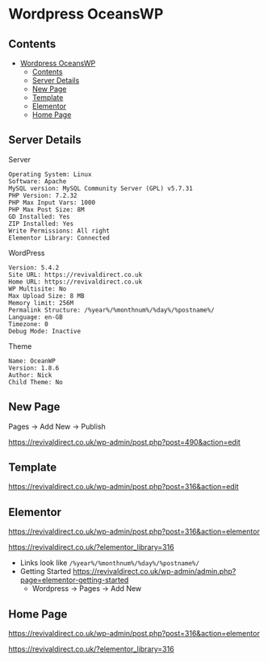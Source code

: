 # Wordpress OceansWP

## Contents

- [Wordpress OceansWP](#wordpress-oceanswp)
  - [Contents](#contents)
  - [Server Details](#server-details)
  - [New Page](#new-page)
  - [Template](#template)
  - [Elementor](#elementor)
  - [Home Page](#home-page)

## Server Details

Server

	Operating System: Linux
	Software: Apache
	MySQL version: MySQL Community Server (GPL) v5.7.31
	PHP Version: 7.2.32
	PHP Max Input Vars: 1000
	PHP Max Post Size: 8M
	GD Installed: Yes
	ZIP Installed: Yes
	Write Permissions: All right
	Elementor Library: Connected

WordPress

	Version: 5.4.2
	Site URL: https://revivaldirect.co.uk
	Home URL: https://revivaldirect.co.uk
	WP Multisite: No
	Max Upload Size: 8 MB
	Memory limit: 256M
	Permalink Structure: /%year%/%monthnum%/%day%/%postname%/
	Language: en-GB
	Timezone: 0
	Debug Mode: Inactive

Theme

	Name: OceanWP
	Version: 1.8.6
	Author: Nick
	Child Theme: No

## New Page

Pages -> Add New -> Publish

https://revivaldirect.co.uk/wp-admin/post.php?post=490&action=edit


## Template

https://revivaldirect.co.uk/wp-admin/post.php?post=316&action=edit

## Elementor

https://revivaldirect.co.uk/wp-admin/post.php?post=316&action=elementor

https://revivaldirect.co.uk/?elementor_library=316

- Links look like `/%year%/%monthnum%/%day%/%postname%/`
- Getting Started https://revivaldirect.co.uk/wp-admin/admin.php?page=elementor-getting-started
  - Wordpress -> Pages -> Add New

## Home Page

https://revivaldirect.co.uk/wp-admin/post.php?post=316&action=elementor

https://revivaldirect.co.uk/?elementor_library=316




